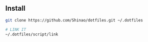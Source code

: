 ## Install

```sh
git clone https://github.com/Shinao/dotfiles.git ~/.dotfiles

# LINK IT
~/.dotfiles/script/link
```
